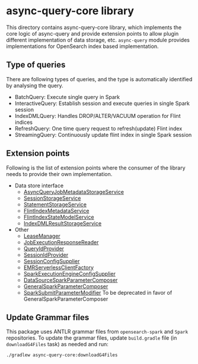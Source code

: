 # async-query-core library

This directory contains async-query-core library, which implements the core logic of async-query and provide extension points to allow plugin different implementation of data storage, etc.
`async-query` module provides implementations for OpenSearch index based implementation.

## Type of queries
There are following types of queries, and the type is automatically identified by analysing the query. 
- BatchQuery: Execute single query in Spark
- InteractiveQuery: Establish session and execute queries in single Spark session
- IndexDMLQuery: Handles DROP/ALTER/VACUUM operation for Flint indices
- RefreshQuery: One time query request to refresh(update) Flint index
- StreamingQuery: Continuously update flint index in single Spark session

## Extension points
Following is the list of extension points where the consumer of the library needs to provide their own implementation.

- Data store interface
  - [AsyncQueryJobMetadataStorageService](src/main/java/org/opensearch/sql/spark/asyncquery/AsyncQueryJobMetadataStorageService.java)
  - [SessionStorageService](java/org/opensearch/sql/spark/execution/statestore/SessionStorageService.java)
  - [StatementStorageService](src/main/java/org/opensearch/sql/spark/execution/statestore/StatementStorageService.java)
  - [FlintIndexMetadataService](src/main/java/org/opensearch/sql/spark/flint/FlintIndexMetadataService.java)
  - [FlintIndexStateModelService](src/main/java/org/opensearch/sql/spark/flint/FlintIndexStateModelService.java)
  - [IndexDMLResultStorageService](src/main/java/org/opensearch/sql/spark/flint/IndexDMLResultStorageService.java)
- Other
  - [LeaseManager](src/main/java/org/opensearch/sql/spark/leasemanager/LeaseManager.java)
  - [JobExecutionResponseReader](src/main/java/org/opensearch/sql/spark/response/JobExecutionResponseReader.java)
  - [QueryIdProvider](src/main/java/org/opensearch/sql/spark/dispatcher/QueryIdProvider.java)
  - [SessionIdProvider](src/main/java/org/opensearch/sql/spark/execution/session/SessionIdProvider.java)
  - [SessionConfigSupplier](src/main/java/org/opensearch/sql/spark/execution/session/SessionConfigSupplier.java)
  - [EMRServerlessClientFactory](src/main/java/org/opensearch/sql/spark/client/EMRServerlessClientFactory.java)
  - [SparkExecutionEngineConfigSupplier](src/main/java/org/opensearch/sql/spark/config/SparkExecutionEngineConfigSupplier.java)
  - [DataSourceSparkParameterComposer](src/main/java/org/opensearch/sql/spark/parameter/DataSourceSparkParameterComposer.java)
  - [GeneralSparkParameterComposer](src/main/java/org/opensearch/sql/spark/parameter/GeneralSparkParameterComposer.java)
  - [SparkSubmitParameterModifier](src/main/java/org/opensearch/sql/spark/config/SparkSubmitParameterModifier.java) To be deprecated in favor of GeneralSparkParameterComposer

## Update Grammar files
This package uses ANTLR grammar files from `opensearch-spark` and `Spark` repositories.
To update the grammar files, update `build.gradle` file (in `downloadG4Files` task) as needed and run:
```
./gradlew async-query-core:downloadG4Files
```
